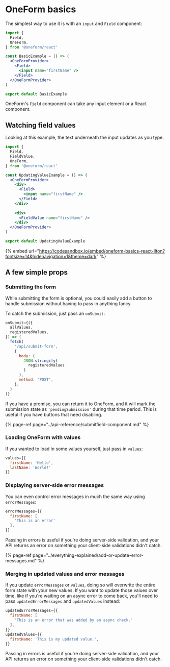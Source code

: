 # OneForm basics

The simplest way to use it is with an `input` and `Field` component:

```jsx
import {
  Field,
  OneForm,
} from '@oneform/react'

const BasicExample = () => (
  <OneFormProvider>
    <Field>
      <input name="firstName" />
    </Field>
  </OneFormProvider>
)

export default BasicExample
```

OneForm's `Field` component can take any input element or a React component.

## Watching field values

Looking at this example, the text underneath the input updates as you type.

```jsx
import {
  Field,
  FieldValue,
  OneForm,
} from '@oneform/react'

const UpdatingValueExample = () => (
  <OneFormProvider>
    <div>
      <Field>
        <input name="firstName" />
      </Field>
    </div>
    
    <div>
      <FieldValue name="firstName" />
    </div>
  </OneFormProvider>
)

export default UpdatingValueExample 
```

{% embed url="https://codesandbox.io/embed/oneform-basics-react-llton?fontsize=14&hidenavigation=1&theme=dark" %}

## A few simple props

### Submitting the form

While submitting the form is optional, you could easily add a button to handle submission without having to pass in anything fancy.

To catch the submission, just pass an `onSubmit`:

```javascript
onSubmit={({
  allValues,
  registeredValues,
}) => (
  fetch(
    '/api/submit-form',
    {
      body: (
        JSON.stringify(
          registeredValues
        )
      ),
      method: 'POST',
    },
  )
)}
```

If you have a promise, you can return it to OneForm, and it will mark the submission state as `'pendingSubmission'` during that time period. This is useful if you have buttons that need disabling.

{% page-ref page="../api-reference/submitfield-component.md" %}

### Loading OneForm with values

If you wanted to load in some values yourself, just pass in `values`:

```javascript
values={{
  firstName: 'Hello',
  lastName: 'World!'
}}
```

### Displaying server-side error messages

You can even control error messages in much the same way using `errorMessages`:

```javascript
errorMessages={{
  firstName: [
    'This is an error'
  ],
}}
```

Passing in errors is useful if you're doing server-side validation, and your API returns an error on something your client-side validations didn't catch.

{% page-ref page="../everything-explained/add-or-update-error-messages.md" %}

### Merging in updated values and error messages

If you update `errorMessages` or `values`, doing so will overwrite the entire form state with your new values. If you want to update those values over time, like if you're waiting on an async error to come back, you'll need to pass `updatedErrorMessages` and `updatedValues` instead:

```javascript
updatedErrorMessages={{
  firstName: [
    'This is an error that was added by an async check.'
  ],
}}
updatedValues={{
  firstName: 'This is my updated value.',
}}
```

Passing in errors is useful if you're doing server-side validation, and your API returns an error on something your client-side validations didn't catch.

